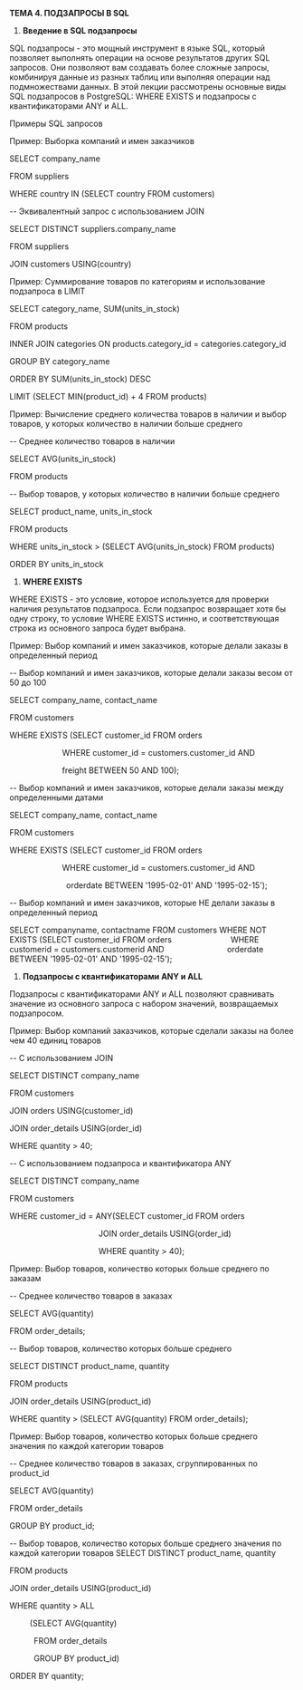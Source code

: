 ﻿**ТЕМА 4. ПОДЗАПРОСЫ В SQL**

1. **Введение в SQL подзапросы**

SQL подзапросы - это мощный инструмент в языке SQL, который позволяет выполнять операции на основе результатов других SQL запросов. Они позволяют вам создавать более сложные запросы, комбинируя данные из разных таблиц или выполняя операции над подмножествами данных. В этой лекции рассмотрены основные виды SQL подзапросов в PostgreSQL: WHERE EXISTS и подзапросы с квантификаторами ANY и ALL.

Примеры SQL запросов

Пример: Выборка компаний и имен заказчиков

SELECT company\_name

FROM suppliers

WHERE country IN (SELECT country FROM customers)

-- Эквивалентный запрос с использованием JOIN

SELECT DISTINCT suppliers.company\_name

FROM suppliers

JOIN customers USING(country)

Пример: Суммирование товаров по категориям и использование подзапроса в LIMIT

SELECT category\_name, SUM(units\_in\_stock)

FROM products

INNER JOIN categories ON products.category\_id = categories.category\_id

GROUP BY category\_name

ORDER BY SUM(units\_in\_stock) DESC

LIMIT (SELECT MIN(product\_id) + 4 FROM products)

Пример: Вычисление среднего количества товаров в наличии и выбор товаров, у которых количество в наличии больше среднего

-- Среднее количество товаров в наличии

SELECT AVG(units\_in\_stock)

FROM products

-- Выбор товаров, у которых количество в наличии больше среднего

SELECT product\_name, units\_in\_stock

FROM products

WHERE units\_in\_stock > (SELECT AVG(units\_in\_stock) FROM products)

ORDER BY units\_in\_stock

1. **WHERE EXISTS**

WHERE EXISTS - это условие, которое используется для проверки наличия результатов подзапроса. Если подзапрос возвращает хотя бы одну строку, то условие WHERE EXISTS истинно, и соответствующая строка из основного запроса будет выбрана.

Пример: Выбор компаний и имен заказчиков, которые делали заказы в определенный период

-- Выбор компаний и имен заказчиков, которые делали заказы весом от 50 до 100

SELECT company\_name, contact\_name

FROM customers

WHERE EXISTS (SELECT customer\_id FROM orders

`             `WHERE customer\_id = customers.customer\_id AND

`             `freight BETWEEN 50 AND 100);

-- Выбор компаний и имен заказчиков, которые делали заказы между определенными датами

SELECT company\_name, contact\_name

FROM customers

WHERE EXISTS (SELECT customer\_id FROM orders

`             `WHERE customer\_id = customers.customer\_id AND

`              `orderdate BETWEEN '1995-02-01' AND '1995-02-15');

-- Выбор компаний и имен заказчиков, которые НЕ делали заказы в определенный период

SELECT companyname, contactname
FROM customers
WHERE NOT EXISTS (SELECT customer\_id FROM orders
`              `WHERE customerid = customers.customerid AND
`               `orderdate BETWEEN '1995-02-01' AND '1995-02-15');

1. **Подзапросы с квантификаторами ANY и ALL**

Подзапросы с квантификаторами ANY и ALL позволяют сравнивать значение из основного запроса с набором значений, возвращаемых подзапросом.

Пример: Выбор компаний заказчиков, которые сделали заказы на более чем 40 единиц товаров

-- С использованием JOIN

SELECT DISTINCT company\_name

FROM customers

JOIN orders USING(customer\_id)

JOIN order\_details USING(order\_id)

WHERE quantity > 40;

-- С использованием подзапроса и квантификатора ANY

SELECT DISTINCT company\_name

FROM customers

WHERE customer\_id = ANY(SELECT customer\_id FROM orders

`                      `JOIN order\_details USING(order\_id)

`                      `WHERE quantity > 40);

Пример: Выбор товаров, количество которых больше среднего по заказам

-- Среднее количество товаров в заказах

SELECT AVG(quantity)

FROM order\_details;

-- Выбор товаров, количество которых больше среднего

SELECT DISTINCT product\_name, quantity

FROM products

JOIN order\_details USING(product\_id)

WHERE quantity > (SELECT AVG(quantity) FROM order\_details);

Пример: Выбор товаров, количество которых больше среднего значения по каждой категории товаров

-- Среднее количество товаров в заказах, сгруппированных по product\_id

SELECT AVG(quantity)

FROM order\_details

GROUP BY product\_id;

-- Выбор товаров, количество которых больше среднего значения по каждой категории товаров SELECT DISTINCT product\_name, quantity

FROM products

JOIN order\_details USING(product\_id)

WHERE quantity > ALL

`     `(SELECT AVG(quantity)

`      `FROM order\_details

`      `GROUP BY product\_id)

ORDER BY quantity;
